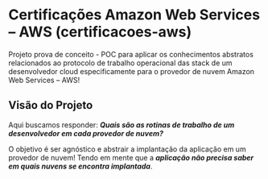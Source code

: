 # Certificações Amazon Web Services – AWS (certificacoes-aws)

Projeto prova de conceito - POC para aplicar os conhecimentos abstratos relacionados ao protocolo de trabalho operacional das stack de um desenvolvedor cloud especificamente para o provedor de nuvem Amazon Web Services – AWS!

## Visão do Projeto

Aqui buscamos responder: _**Quais são as  rotinas de trabalho de um desenvolvedor em cada provedor de nuvem?**_

O objetivo é ser agnóstico e abstrair a implantação da aplicação em um provedor de nuvem! Tendo em mente que a _**aplicação não precisa saber em quais nuvens se encontra implantada**_.
